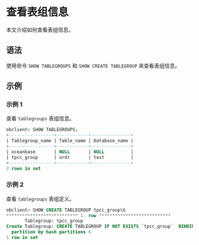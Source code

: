 # 查看表组信息

本文介绍如何查看表组信息。

## 语法

使用命令 `SHOW TABLEGROUPS` 和 `SHOW CREATE TABLEGROUP` 来查看表组信息。

## 示例

### 示例 1

查看 `tablegroups` 表组信息。

```sql
obclient> SHOW TABLEGROUPS;
+-----------------+------------+---------------+
| Tablegroup_name | Table_name | Database_name |
+-----------------+------------+---------------+
| oceanbase       | NULL       | NULL          |
| tpcc_group      | ordr       | test          |
+-----------------+------------+---------------+
2 rows in set
```

### 示例 2

查看 `tablegroups` 表组定义。

```sql
obclient> SHOW CREATE TABLEGROUP tpcc_group\G
*************************** 1. row ***************************
       Tablegroup: tpcc_group
Create Tablegroup: CREATE TABLEGROUP IF NOT EXISTS `tpcc_group`  BINDING = FALSE
  partition by hash partitions 6
1 row in set
```

